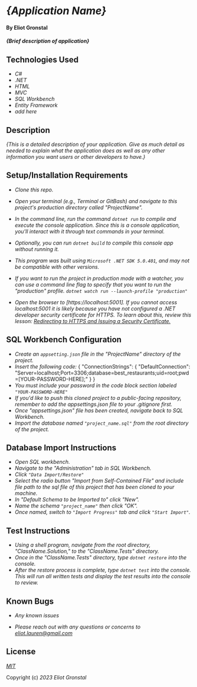 # _{Application Name}_

#### By Eliot Gronstal

#### _{Brief description of application}_

## Technologies Used

* _C#_
* _.NET_
* _HTML_
* _MVC_
* _SQL Workbench_
* _Entity Framework_
* _add here_

## Description

_{This is a detailed description of your application. Give as much detail as needed to explain what the application does as well as any other information you want users or other developers to have.}_

## Setup/Installation Requirements

* _Clone this repo._
* _Open your terminal (e.g., Terminal or GitBash) and navigate to this project's production directory called "ProjectName"._
* _In the command line, run the command ``dotnet run`` to compile and execute the console application. Since this is a console application, you'll interact with it through text commands in your terminal._
* _Optionally, you can run ``dotnet build`` to compile this console app without running it._
* _This program was built using `Microsoft .NET SDK 5.0.401`, and may not be compatible with other versions._

* _If you want to run the project in production mode with a watcher, you can use a command line flag to specify that you want to run the "production" profile. ``dotnet watch run --launch-profile "production"``_
*  _Open the browser to [https://localhost:5001]. If you cannot access localhost:5001 it is likely because you have not configured a .NET developer security certificate for HTTPS. To learn about this, review this lesson: [Redirecting to HTTPS and Issuing a Security Certificate.](https://www.learnhowtoprogram.com/c-and-net/basic-web-applications/redirecting-to-https-and-issuing-a-security-certificate)_

## SQL Workbench Configuration
* _Create an `appsetting.json` file in the "ProjectName" directory of the project._
* _Insert the following code:_ 
{
  "ConnectionStrings": {
    "DefaultConnection": "Server=localhost;Port=3306;database=best_restaurants;uid=root;pwd=[YOUR-PASSWORD-HERE];"
  }
}
* _You must include your password in the code block section labeled ``"YOUR-PASSWORD-HERE"``_
* _If you'd like to push this cloned project to a public-facing repository, remember to add the appsettings.json file to your .gitignore first._
* _Once "appsettings.json" file has been created, navigate back to SQL Workbench._ 
* _Import the database named ``"project_name.sql"`` from the root directory of the project._ 

## Database Import Instructions

* _Open SQL workbench._
* _Navigate to the "Administration" tab in SQL Workbench._
* _Click ``"Data Import/Restore"``_
* _Select the radio button "Import from Self-Contained File" and include file path to the sql file of this project that has been cloned to your machine._
* _In "Default Schema to be Imported to" click "New"._
* _Name the schema ``"project_name"`` then click "OK"._
* _Once named, switch to ``"Import Progress"`` tab and click ``"Start Import"``._


## Test Instructions

* _Using a shell program, navigate from the root directory, "ClassName.Solution," to the "ClassName.Tests" directory._
* _Once in the "ClassName.Tests" directory, type ``dotnet restore`` into the console._
* _After the restore process is complete, type ``dotnet test`` into the console. This will run all written tests and display the test results into the console to review._

## Known Bugs

* _Any known issues_

* _Please reach out with any questions or concerns to [eliot.lauren@gmail.com](eliot.lauren@gmail.com)_

## License

_[MIT](https://opensource.org/license/mit/)_

Copyright (c) _2023_ _Eliot Gronstal_